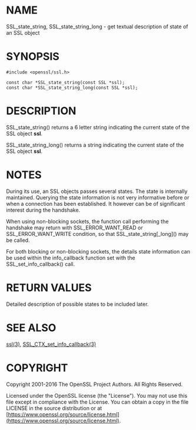 # NAME

SSL\_state\_string, SSL\_state\_string\_long - get textual description of state of an SSL object

# SYNOPSIS

    #include <openssl/ssl.h>

    const char *SSL_state_string(const SSL *ssl);
    const char *SSL_state_string_long(const SSL *ssl);

# DESCRIPTION

SSL\_state\_string() returns a 6 letter string indicating the current state
of the SSL object **ssl**.

SSL\_state\_string\_long() returns a string indicating the current state of
the SSL object **ssl**.

# NOTES

During its use, an SSL objects passes several states. The state is internally
maintained. Querying the state information is not very informative before
or when a connection has been established. It however can be of significant
interest during the handshake.

When using non-blocking sockets, the function call performing the handshake
may return with SSL\_ERROR\_WANT\_READ or SSL\_ERROR\_WANT\_WRITE condition,
so that SSL\_state\_string\[\_long\]() may be called.

For both blocking or non-blocking sockets, the details state information
can be used within the info\_callback function set with the
SSL\_set\_info\_callback() call.

# RETURN VALUES

Detailed description of possible states to be included later.

# SEE ALSO

[ssl(3)](http://man.he.net/man3/ssl), [SSL\_CTX\_set\_info\_callback(3)](http://man.he.net/man3/SSL_CTX_set_info_callback)

# COPYRIGHT

Copyright 2001-2016 The OpenSSL Project Authors. All Rights Reserved.

Licensed under the OpenSSL license (the "License").  You may not use
this file except in compliance with the License.  You can obtain a copy
in the file LICENSE in the source distribution or at
[https://www.openssl.org/source/license.html](https://www.openssl.org/source/license.html).
